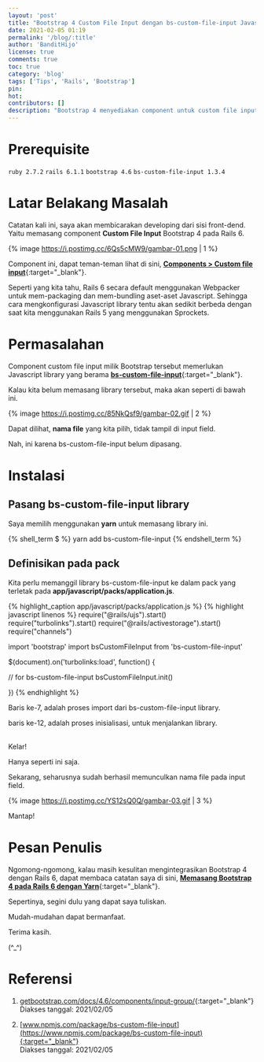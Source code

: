 ```yaml
---
layout: 'post'
title: "Bootstrap 4 Custom File Input dengan bs-custom-file-input Javascript pada Rails 6"
date: 2021-02-05 01:19
permalink: '/blog/:title'
author: 'BanditHijo'
license: true
comments: true
toc: true
category: 'blog'
tags: ['Tips', 'Rails', 'Bootstrap']
pin:
hot:
contributors: []
description: "Bootstrap 4 menyediakan component untuk custom file input, namun component ini memiliki dependensi Javascript library yang bernama bs-custom-file-input. Catatan kali ini, saya akan membahas bagaimana cara memasang bs-custom-file-input pada Rails 6 yang menggunakan Webpacker."
---
```


# Prerequisite

`ruby 2.7.2` `rails 6.1.1` `bootstrap 4.6` `bs-custom-file-input 1.3.4`

# Latar Belakang Masalah

Catatan kali ini, saya akan membicarakan developing dari sisi front-dend. Yaitu memasang component **Custom File Input** Bootstrap 4 pada Rails 6.

{% image https://i.postimg.cc/6Qs5cMW9/gambar-01.png | 1 %}

Component ini, dapat teman-teman lihat di sini, [**Components > Custom file input**](https://getbootstrap.com/docs/4.6/components/input-group/#custom-file-input){:target="_blank"}.

Seperti yang kita tahu, Rails 6 secara default menggunakan Webpacker untuk mem-packaging dan mem-bundling aset-aset Javascript. Sehingga cara mengkonfigurasi Javascript library tentu akan sedikit berbeda dengan saat kita menggunakan Rails 5 yang menggunakan Sprockets.

# Permasalahan

Component custom file input milik Bootstrap tersebut memerlukan Javascript library yang berama [**bs-custom-file-input**](https://www.npmjs.com/package/bs-custom-file-input){:target="_blank"}.

Kalau kita belum memasang library tersebut, maka akan seperti di bawah ini.

{% image https://i.postimg.cc/85NkQsf9/gambar-02.gif | 2 %}

Dapat dilihat, **nama file** yang kita pilih, tidak tampil di input field.

Nah, ini karena bs-custom-file-input belum dipasang.

# Instalasi

## Pasang bs-custom-file-input library

Saya memilih menggunakan **yarn** untuk memasang library ini.

{% shell_term $ %}
yarn add bs-custom-file-input
{% endshell_term %}


## Definisikan pada pack

Kita perlu memanggil library bs-custom-file-input ke dalam pack yang terletak pada **app/javascript/packs/application.js**.

{% highlight_caption app/javascript/packs/application.js %}
{% highlight javascript linenos %}
require("@rails/ujs").start()
require("turbolinks").start()
require("@rails/activestorage").start()
require("channels")

import 'bootstrap'
import bsCustomFileInput from 'bs-custom-file-input'

$(document).on('turbolinks:load', function() {

  // for bs-custom-file-input
  bsCustomFileInput.init()

})
{% endhighlight %}

Baris ke-7, adalah proses import dari bs-custom-file-input library.

baris ke-12, adalah proses inisialisasi, untuk menjalankan library.

<br>
Kelar!

Hanya seperti ini saja.

Sekarang, seharusnya sudah berhasil memunculkan nama file pada input field.

{% image https://i.postimg.cc/YS12sQ0Q/gambar-03.gif | 3 %}

Mantap!










# Pesan Penulis

Ngomong-ngomong, kalau masih kesulitan mengintegrasikan Bootstrap 4 dengan Rails 6, dapat membaca catatan saya di sini, [**Memasang Bootstrap 4 pada Rails 6 dengan Yarn**](/blog/memasang-bootstrap-pada-rails-menggunakan-yarn){:target="_blank"}.

Sepertinya, segini dulu yang dapat saya tuliskan.

Mudah-mudahan dapat bermanfaat.

Terima kasih.

(^_^)




# Referensi

1. [getbootstrap.com/docs/4.6/components/input-group/](https://getbootstrap.com/docs/4.6/components/input-group/){:target="_blank"}
<br>Diakses tanggal: 2021/02/05

2. [www.npmjs.com/package/bs-custom-file-input](https://www.npmjs.com/package/bs-custom-file-input){:target="_blank"}
<br>Diakses tanggal: 2021/02/05

